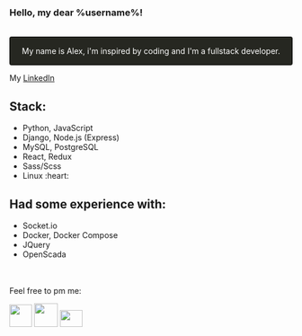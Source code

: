 ### Hello, my dear %username%!
<br/>
<div style='display:flex; justify-content: center; border: 1px solid black; padding: 1rem; background-color: #262721; color: white; border-radius: 0.2rem'>
  My name is Alex, i'm inspired by coding and I'm a fullstack developer.  
</div>
<p>
  My <a href='https://linkedin.com/in/borealex'>LinkedIn</a>
</p>
<h2>Stack:</h2>
<ul>
  <li>Python, JavaScript</li>
  <li>Django, Node.js (Express)</li>
  <li>MySQL, PostgreSQL</li>
  <li>React, Redux</li>
  <li>Sass/Scss</li>
  <li>Linux :heart:</li>
</ul>
<h2>Had some experience with:</h2>
<ul>
  <li>Socket.io</li>
  <li>Docker, Docker Compose</li>
  <li>JQuery</li>
  <li>OpenScada</>
</ul>
<br/>
<br/>
Feel free to pm me:
<p align='left'>
<a href="https://t.me/boreallex" title="Telegram!">
<img src="https://telegram.org/img/t_logo.svg?1" width='60px' height='60px' style='width: 40px; height: 40px;'></a>
<a href="https://wa.me/89105256082" title="Facebook corporation product">
<img src="https://www.freeiconspng.com/uploads/download-and-use-logo-whatsapp-png-clipart-3.png" width='60px' height='60px' style='width: 42px; height: 42px;'></a>
<a href="mailto:alexander.syropyatov@gmail.com" title="Send me email, pls!">
<img src="https://www.freeiconspng.com/uploads/email-marketing-icon-email-icon-1.png" width='60px' height='60px' style='width: 40px; height: 30px;'></a>
</p>
